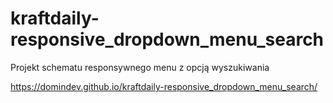 # kraftdaily-responsive_dropdown_menu_search

Projekt schematu responsywnego menu z opcją wyszukiwania

https://domindev.github.io/kraftdaily-responsive_dropdown_menu_search/
